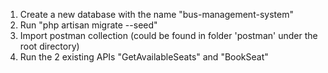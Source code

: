 1. Create a new database with the name "bus-management-system"
2. Run "php artisan migrate --seed"
3. Import postman collection (could be found in folder 'postman' under the root directory)
4. Run the 2 existing APIs "GetAvailableSeats" and "BookSeat"
